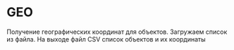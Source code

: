 # GEO
Получение географических координат для объектов.
Загружаем список из файла.
На выходе файл CSV список объектов и их координаты
